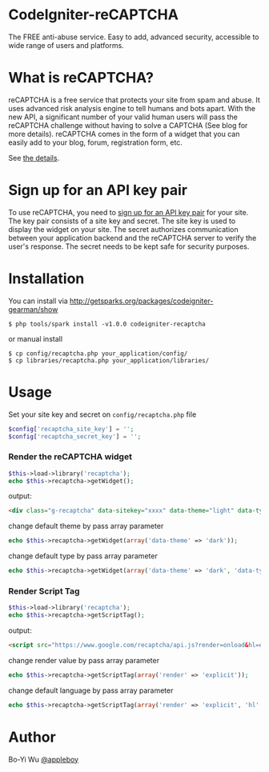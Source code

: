 # CodeIgniter-reCAPTCHA

The FREE anti-abuse service. Easy to add, advanced security, accessible to wide range of users and platforms.

# What is reCAPTCHA?

reCAPTCHA is a free service that protects your site from spam and abuse. It uses advanced risk analysis engine to tell humans and bots apart. With the new API, a significant number of your valid human users will pass the reCAPTCHA challenge without having to solve a CAPTCHA (See blog for more details). reCAPTCHA comes in the form of a widget that you can easily add to your blog, forum, registration form, etc.

See [the details][1].

# Sign up for an API key pair

To use reCAPTCHA, you need to [sign up for an API key pair][4] for your site. The key pair consists of a site key and secret. The site key is used to display the widget on your site. The secret authorizes communication between your application backend and the reCAPTCHA server to verify the user's response. The secret needs to be kept safe for security purposes.

# Installation

You can install via http://getsparks.org/packages/codeigniter-gearman/show

```
$ php tools/spark install -v1.0.0 codeigniter-recaptcha
```

or manual install

```
$ cp config/recaptcha.php your_application/config/
$ cp libraries/recaptcha.php your_application/libraries/
```

# Usage

Set your site key and secret on `config/recaptcha.php` file

```php
$config['recaptcha_site_key'] = '';
$config['recaptcha_secret_key'] = '';
```

### Render the reCAPTCHA widget

```php
$this->load->library('recaptcha');
echo $this->recaptcha->getWidget();
```

output:

```html
<div class="g-recaptcha" data-sitekey="xxxx" data-theme="light" data-type="image" data-callback="" ></div>
```

change default theme by pass array parameter

```php
echo $this->recaptcha->getWidget(array('data-theme' => 'dark'));
```

change default type by pass array parameter

```php
echo $this->recaptcha->getWidget(array('data-theme' => 'dark', 'data-type' => 'audio'));
```

### Render Script Tag

```php
$this->load->library('recaptcha');
echo $this->recaptcha->getScriptTag();
```

output:

```html
<script src="https://www.google.com/recaptcha/api.js?render=onload&hl=en" async defer></script>
```

change render value by pass array parameter

```php
echo $this->recaptcha->getScriptTag(array('render' => 'explicit'));
```

change default language by pass array parameter

```php
echo $this->recaptcha->getScriptTag(array('render' => 'explicit', 'hl' => 'zh-TW'));
```

# Author

Bo-Yi Wu [@appleboy](https://twitter.com/appleboy)

[1]: https://www.google.com/recaptcha/intro/index.html
[2]: http://www.codeigniter.com/
[3]: https://developers.google.com/recaptcha/
[4]: http://www.google.com/recaptcha/admin
